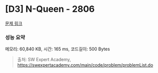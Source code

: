 # [D3] N-Queen - 2806 

[문제 링크](https://swexpertacademy.com/main/code/problem/problemDetail.do?contestProbId=AV7GKs06AU0DFAXB) 

### 성능 요약

메모리: 60,840 KB, 시간: 165 ms, 코드길이: 500 Bytes



> 출처: SW Expert Academy, https://swexpertacademy.com/main/code/problem/problemList.do